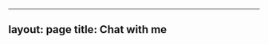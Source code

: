 
---
layout: page
title: Chat with me
---

<div id="n8n-chat-container"></div>

<script type="module">
// Load the n8n chat CSS
const link = document.createElement('link');
link.href = 'https://cdn.jsdelivr.net/npm/@n8n/chat/dist/style.css';
link.rel = 'stylesheet';
document.head.appendChild(link);

// Load and initialize the n8n chat
import('https://cdn.jsdelivr.net/npm/@n8n/chat/dist/chat.bundle.es.js').then(({ createChat }) => {
  createChat({
    webhookUrl: 'https://accel.app.n8n.cloud/webhook/867e2403-b6b3-4d22-8b35-99b559611297/chat',
    target: '#n8n-chat-container',
    mode: 'fullscreen',
    showWelcomeScreen: true,
    defaultLanguage: 'en',
    initialMessages: [
      'Hey there! 👋',
      'I\'m Nikhil. Ask me anything about AI, poker, or my projects!'
    ],
    i18n: {
      en: {
        title: 'Chat with Nikhil',
        subtitle: 'Ask me about AI, investing, poker, or anything else!',
        footer: '',
        getStarted: 'Start Conversation',
        inputPlaceholder: 'Type your message...',
      },
    },
  });
});
</script>

<style>
:root {
  --chat--color-primary: #0066cc;
  --chat--color-primary-shade-50: #0056b3;
  --chat--color-primary-shade-100: #004d99;
  --chat--color-secondary: #333333;
  --chat--color-secondary-shade-50: #2a2a2a;
  --chat--color-white: #ffffff;
  --chat--color-light: #f8f9fa;
  --chat--color-light-shade-50: #e9ecef;
  --chat--color-light-shade-100: #dee2e6;
  --chat--color-medium: #6c757d;
  --chat--color-dark: #212529;
  --chat--color-disabled: #6c757d;
  --chat--color-typing: #495057;

  --chat--spacing: 1rem;
  --chat--border-radius: 0px;
  --chat--transition-duration: 0.2s;

  --chat--window--width: 100%;
  --chat--window--height: 100%;

  --chat--header-height: auto;
  --chat--header--padding: var(--chat--spacing);
  --chat--header--background: var(--chat--color-dark);
  --chat--header--color: var(--chat--color-white);
  --chat--header--border-top: 3px solid var(--chat--color-dark);
  --chat--header--border-bottom: 3px solid var(--chat--color-dark);
  --chat--heading--font-size: 1.5em;
  --chat--subtitle--font-size: 1em;
  --chat--subtitle--line-height: 1.4;

  --chat--textarea--height: 60px;

  --chat--message--font-size: 1rem;
  --chat--message--padding: var(--chat--spacing);
  --chat--message--border-radius: 0px;
  --chat--message-line-height: 1.6;
  --chat--message--bot--background: var(--chat--color-light);
  --chat--message--bot--color: var(--chat--color-dark);
  --chat--message--bot--border: 2px solid var(--chat--color-dark);
  --chat--message--user--background: var(--chat--color-primary);
  --chat--message--user--color: var(--chat--color-white);
  --chat--message--user--border: 2px solid var(--chat--color-dark);
  --chat--message--pre--background: rgba(0, 0, 0, 0.1);

  --chat--toggle--background: var(--chat--color-primary);
  --chat--toggle--hover--background: var(--chat--color-primary-shade-50);
  --chat--toggle--active--background: var(--chat--color-primary-shade-100);
  --chat--toggle--color: var(--chat--color-white);
  --chat--toggle--size: 64px;
}

#n8n-chat-container {
  width: 100%;
  height: 80vh;
  min-height: 600px;
  border: 3px solid var(--text-color);
  box-shadow: 5px 5px 0px 0px var(--text-color);
  font-family: 'Monaco', 'Menlo', 'Ubuntu Mono', monospace;
}

/* Override n8n chat styles to match your design */
#n8n-chat-container * {
  font-family: 'Monaco', 'Menlo', 'Ubuntu Mono', monospace !important;
}

/* Make buttons more neo-brutalist */
#n8n-chat-container button {
  border: 2px solid var(--chat--color-dark) !important;
  box-shadow: 3px 3px 0px 0px var(--chat--color-dark) !important;
  border-radius: 0px !important;
  font-weight: bold !important;
  transition: all 0.2s ease !important;
}

#n8n-chat-container button:hover {
  transform: translate(-2px, -2px) !important;
  box-shadow: 5px 5px 0px 0px var(--chat--color-dark) !important;
}

/* Style the input field */
#n8n-chat-container textarea,
#n8n-chat-container input {
  border: 2px solid var(--chat--color-dark) !important;
  border-radius: 0px !important;
  font-family: 'Monaco', 'Menlo', 'Ubuntu Mono', monospace !important;
}

/* Style message bubbles */
#n8n-chat-container .message {
  border: 2px solid var(--chat--color-dark) !important;
  border-radius: 0px !important;
  box-shadow: 2px 2px 0px 0px var(--chat--color-dark) !important;
  margin: 10px 0 !important;
}
</style>
